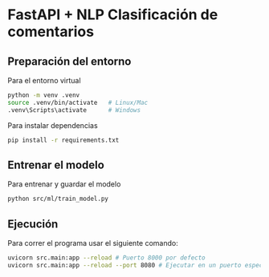 # FastAPI + NLP Clasificación de comentarios

## Preparación del entorno

Para el entorno virtual
```bash
python -m venv .venv
source .venv/bin/activate   # Linux/Mac
.venv\Scripts\activate      # Windows
```

Para instalar dependencias
```bash
pip install -r requirements.txt
```

## Entrenar el modelo

Para entrenar y guardar el modelo
```bash
python src/ml/train_model.py
```

## Ejecución

Para correr el programa usar el siguiente comando:
```bash
uvicorn src.main:app --reload # Puerto 8000 por defecto
uvicorn src.main:app --reload --port 8080 # Ejecutar en un puerto especifico
```